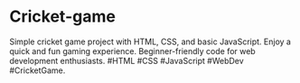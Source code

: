 # Cricket-game
Simple cricket game project with HTML, CSS, and basic JavaScript. Enjoy a quick and fun gaming experience. Beginner-friendly code for web development enthusiasts. #HTML #CSS #JavaScript #WebDev #CricketGame.
